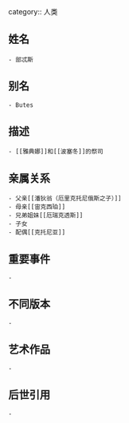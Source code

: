 category:: 人类
## 姓名
	- 部忒斯
## 别名
	- Butes
## 描述
	- [[雅典娜]]和[[波塞冬]]的祭司
## 亲属关系
	- 父亲[[潘狄翁（厄里克托尼俄斯之子）]]
	- 母亲[[宙克西珀]]
	- 兄弟姐妹[[厄瑞克透斯]]
	- 子女
	- 配偶[[克托尼亚]]
## 重要事件
	-
## 不同版本
	-
## 艺术作品
	-
## 后世引用
	-
